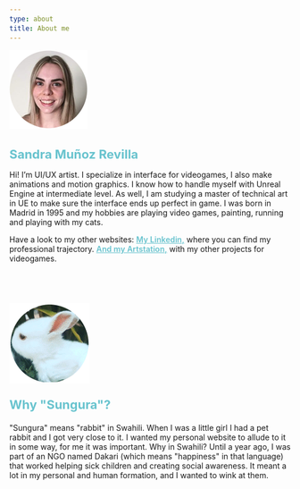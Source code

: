 ```yaml
---
type: about
title: About me
---
```


<div style="align: center; margin-bottom:4%;">
<img src="/images/Sandra.png" alt="Sandra" >
</div>

<h1 style="font-weight: medium; font-size: 22px; color: rgb(104, 195, 206);">
Sandra Muñoz Revilla
</h1>

Hi! I’m UI/UX artist. I specialize in interface for videogames, I also make animations and motion graphics. I know how to handle myself with Unreal Engine at intermediate level. As well, I am studying a master of technical art in UE to make sure the interface ends up perfect in game. I was born in Madrid in 1995 and my hobbies are playing video games, painting, running and playing with my cats.

Have a look to my other websites: <a style="color: rgb(104, 195, 206); font-weight: 600" href="https://www.linkedin.com/in/sandra-munoz-revilla"> My Linkedin,</a> where you can find my professional trajectory. <a style="color: rgb(104, 195, 206); font-weight: 600" href="https://www.artstation.com/sungura"> And my Artstation,</a> with my other projects for videogames.




<div style="align: center; margin-bottom:4%; margin-top:14%;">
<img src="/images/sungura144.gif" alt="Sungura" >
</div>

<p style="font-weight: bold; font-size: 22px; color: rgb(104, 195, 206); margin-bottom: 4%">
Why "Sungura"?
</p>

"Sungura" means "rabbit" in Swahili. When I was a little girl I had a pet rabbit and I got very close to it. I wanted my personal website to allude to it in some way, for me it was important. Why in Swahili? Until a year ago, I was part of an NGO named Dakari (which means "happiness" in that language) that worked helping sick children and creating social awareness. It meant a lot in my personal and human formation, and I wanted to wink at them.

